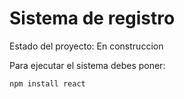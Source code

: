<h1> Sistema de registro </h1>

Estado del proyecto: En construccion 

Para ejecutar el sistema debes poner:

```npm install react```
